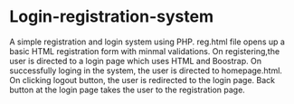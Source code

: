 # Login-registration-system
A simple registration and login system using PHP.
reg.html file opens up a basic HTML registration form with minmal validations. On registering,the user is directed to a login page 
which uses HTML and Boostrap. On successfully loging in the system, the user is directed to homepage.html.
On clicking logout button, the user is redirected to the login page.
Back button at the login page takes the user to the registration page.
